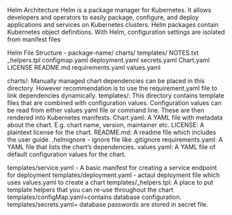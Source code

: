 Helm Architecture
Helm is a package manager for Kubernetes. It allows developers and operators to easily package, configure, and deploy applications and services on Kubernetes clusters. 
Helm packages contain Kubernetes object definitions. With Helm, configuration settings are isolated from manifest files

Helm File Structure - 
package-name/
  charts/
  templates/
	NOTES.txt
	_helpers.tpl
	configmap.yaml
	deployment.yaml
	secrets.yaml
  Chart.yaml
  LICENSE
  README.md
  requirements.yaml
  values.yaml
   
charts/: Manually managed chart dependencies can be placed in this directory. However recommendation is to use the requirement.yaml file to link dependencies dynamically.
templates/: This directory contains template files that are combined with configuration values. Configuration values can be read from either values.yaml file or command line. These are then rendered into Kubernetes manifests.
Chart.yaml: A YAML file with metadata about the chart. E.g. chart name, version, maintainer etc.
LICENSE: A plaintext license for the chart.
README.md: A readme file which includes the user guide.
.helmignore - ignore file like .gitignore
requirements.yaml: A YAML file that lists the chart’s dependencies.
values.yaml: A YAML file of default configuration values for the chart.

templates/service.yaml - A basic manifest for creating a service endpoint for deployment
templates/deployment.yaml - actaul deployment file which uses values.yaml to create a chart
templates/_helpers.tpl: A place to put template helpers that you can re-use throughout the chart
templates/configMap.yaml=contains database configuration.
templates/secrets.yaml= database passwords are stored in secret file.
